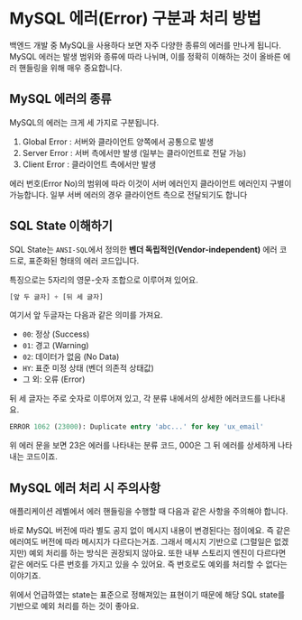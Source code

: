 # MySQL 에러(Error) 구분과 처리 방법

백엔드 개발 중 MySQL을 사용하다 보면 자주 다양한 종류의 에러를 만나게 됩니다. MySQL 에러는 발생 범위와 종류에 따라 나뉘며, 이를 정확히 이해하는 것이 올바른 에러 핸들링을 위해 매우 중요합니다.

## MySQL 에러의 종류

MySQL의 에러는 크게 세 가지로 구분됩니다.

1. Global Error	: 서버와 클라이언트 양쪽에서 공통으로 발생
2. Server Error	: 서버 측에서만 발생 (일부는 클라이언트로 전달 가능)
3. Client Error	: 클라이언트 측에서만 발생

에러 번호(Error No)의 범위에 따라 이것이 서버 에러인지 클라이언트 에러인지 구별이 가능합니다.
일부 서버 에러의 경우 클라이언트 측으로 전달되기도 합니다

## SQL State 이해하기

SQL State는 `ANSI-SQL`에서 정의한 **벤더 독립적인(Vendor-independent)** 에러 코드로, 표준화된 형태의 에러 코드입니다.

특징으로는 5자리의 영문-숫자 조합으로 이루어져 있어요. 

```sql
[앞 두 글자] + [뒤 세 글자]
```

여기서 앞 두글자는 다음과 같은 의미를 가져요.

- `00`: 정상 (Success)
- `01`: 경고 (Warning)
- `02`: 데이터가 없음 (No Data)
- `HY`: 표준 미정 상태 (벤더 의존적 상태값)
- 그 외: 	오류 (Error)

뒤 세 글자는 주로 숫자로 이루어져 있고, 각 분류 내에서의 상세한 에러코드를 나타내요.

```sql
ERROR 1062 (23000): Duplicate entry 'abc...' for key 'ux_email'
```

위 에러 문을 보면 23은 에러를 나타내는 분류 코드, 000은 그 뒤 에러를 상세하게 나타내는 코드이죠.

## MySQL 에러 처리 시 주의사항

애플리케이션 레벨에서 에러 핸들링을 수행할 때 다음과 같은 사항을 주의해야 합니다.

바로 MySQL 버전에 따라 별도 공지 없이 메시지 내용이 변경된다는 점이에요. 즉 같은 에러여도 버전에 따라 메시지가 다르다는거죠. 그래서 메시지 기반으로 (그럴일은 없겠지만) 예외 처리를 하는 방식은 권장되지 않아요.
또한 내부 스토리지 엔진이 다르다면 같은 에러도 다른 번호를 가지고 있을 수 있어요. 즉 번호로도 예외를 처리할 수 없다는 이야기죠.

위에서 언급하였는 state는 표준으로 정해져있는 표현이기 때문에 해당 SQL state를 기반으로 예외 처리를 하는 것이 좋아요.

